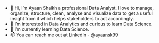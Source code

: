 - 👋 Hi, I’m Ayaan Shaikh a professional Data Analyst. I love to manage, organize, structure, clean, analyse and visualize data to get a useful insight from it which helps stakeholders to act accordingly.
- 👀 I’m interested in Data Analytics and curious to learn Data Science.
- 🌱 I’m currently learning Data Science.
- 📫 You can reach me out at LinkedIn - [@ayaansk99](https://www.linkedin.com/in/ayaan-shaikh-9930308817/)
